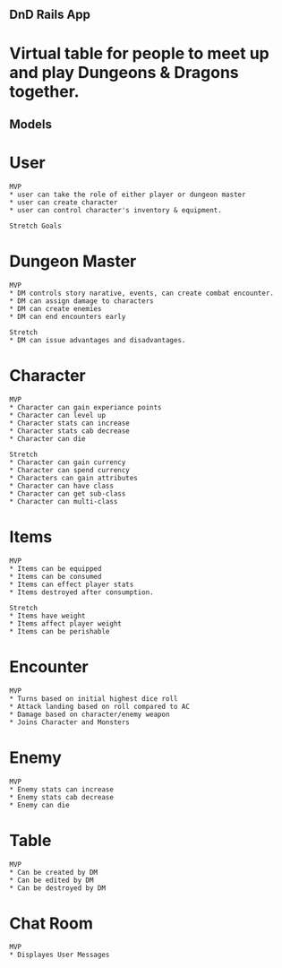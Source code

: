 ## DnD Rails App

# Virtual table for people to meet up and play Dungeons & Dragons together.

## Models

# User
    
    MVP
    * user can take the role of either player or dungeon master
    * user can create character
    * user can control character's inventory & equipment.

    Stretch Goals

# Dungeon Master
   
    MVP
    * DM controls story narative, events, can create combat encounter. 
    * DM can assign damage to characters
    * DM can create enemies
    * DM can end encounters early

    Stretch
    * DM can issue advantages and disadvantages.

# Character

    MVP
    * Character can gain experiance points
    * Character can level up
    * Character stats can increase
    * Character stats cab decrease  
    * Character can die

    Stretch
    * Character can gain currency
    * Character can spend currency
    * Characters can gain attributes
    * Character can have class
    * Character can get sub-class
    * Character can multi-class

# Items

    MVP  
    * Items can be equipped
    * Items can be consumed
    * Items can effect player stats
    * Items destroyed after consumption.

    Stretch
    * Items have weight
    * Items affect player weight
    * Items can be perishable

# Encounter

    MVP
    * Turns based on initial highest dice roll
    * Attack landing based on roll compared to AC
    * Damage based on character/enemy weapon
    * Joins Character and Monsters

# Enemy 

    MVP
    * Enemy stats can increase
    * Enemy stats cab decrease  
    * Enemy can die

# Table 

    MVP
    * Can be created by DM
    * Can be edited by DM
    * Can be destroyed by DM

# Chat Room

    MVP
    * Displayes User Messages
